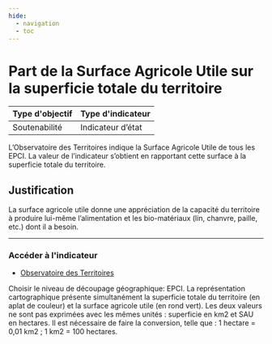 ```yaml
---
hide:
  - navigation
  - toc
---
```

# Part de la Surface Agricole Utile sur la superficie totale du territoire 

|Type d'objectif|Type d'indicateur|
|--|--|
|Soutenabilité|Indicateur d’état|

L’Observatoire  des  Territoires  indique  la  Surface  Agricole  Utile  de  tous  les  EPCI.  La valeur  de  l’indicateur  s’obtient  en  rapportant  cette  surface  à  la  superficie  totale  du territoire. 

## Justification

La surface agricole utile donne une appréciation de la capacité du territoire à produire lui-même l’alimentation et les bio-matériaux (lin, chanvre, paille, etc.) dont il a besoin. 

---

### Accéder à l'indicateur

- [Observatoire des Territoires](https://www.observatoire-des-territoires.gouv.fr/outils/cartographie-interactive/#bbox=-757869,6661345,2007638,1619653&c=indicator&i=agri.sau2020&i2=insee_rp_hist_1968.superf_choro&s=2020&s2=2020&view=map60)

Choisir le niveau de découpage géographique: EPCI. 
La  représentation  cartographique  présente  simultanément  la  superficie  totale  du territoire  (en  aplat  de  couleur)  et  la  surface  agricole  utile  (en  rond  vert).  Les  deux valeurs  ne  sont  pas  exprimées  avec  les  mêmes  unités : superficie en km2 et SAU en hectares.  Il  est  nécessaire  de faire la conversion, telle que : 1 hectare = 0,01 km2 ; 1 km2 = 100 hectares.
